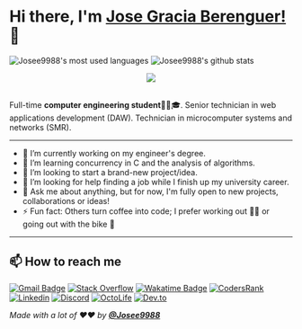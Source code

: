 <!-- markdownlint-disable MD033 MD042-->

# Hi there, I'm **[Jose Gracia Berenguer!](https://jgracia.es)** 👋

![Josee9988's most used languages](https://github-readme-stats.vercel.app/api/top-langs/?username=Josee9988&theme=monokai&hide=html)
![Josee9988's github stats](https://github-readme-stats.vercel.app/api?username=Josee9988&show_icons=true&theme=monokai&count_private=true)
<div style="text-align:center"><img src="https://github-readme-stats.vercel.app/api/wakatime?username=Josee9988&hide_progress=false&layout=compact&custom_title=Wakatime%20last%20year%20Stats"/>
</div>

<br>

Full-time **computer engineering student**🧑‍🎓🎓. Senior technician in web applications development (DAW). Technician in microcomputer systems and networks (SMR).

---

- 🔭 I’m currently working on my engineer's degree.
- 🌱 I’m learning concurrency in C and the analysis of algorithms.
- 👯 I’m looking to start a brand-new project/idea.
- 🤔 I’m looking for help finding a job while I finish up my university career.
- 💬 Ask me about anything, but for now, I'm fully open to new projects, collaborations or ideas!
- ⚡ Fun fact: Others turn coffee into code; I prefer working out 🏋🏽 or going out with the bike 🚴

---

## **📫 How to reach me**

[![Gmail Badge](https://img.shields.io/badge/-Gmail-EA4335?style=for-the-badge&logo=Gmail&logoColor=white)](mailto:jgracia9988@gmail.com)
[![Stack Overflow](https://img.shields.io/badge/-SO-F58025?style=for-the-badge&logo=StackOverflow&logoColor=white)](https://stackoverflow.com/users/9630043/jose9988)
[![Wakatime Badge](https://img.shields.io/badge/-WakaTime-c14430?style=for-the-badge&logo=Wakatime&logoColor=white@Josee9988&color=green)](https://wakatime.com/@Josee9988)
[![CodersRank](https://img.shields.io/badge/CodersRank-67A4AC?style=for-the-badge&logo=codersrank&logoColor=white)](https://dev.to/josee9988)
[![Linkedin](https://img.shields.io/badge/LinkedIn-0A66C2?style=for-the-badge&logo=linkedin&logoColor=white)](https://www.linkedin.com/in/jose-gracia/)
[![Discord](https://img.shields.io/badge/Discord-7289DA?style=for-the-badge&logo=discord&logoColor=white)](https://discord.gg/mzGepKfE5q)
[![OctoLife](https://img.shields.io/badge/OctoLife-333?style=for-the-badge&logo=github&logoColor=white)](https://octolife.now.sh/Josee9988)
[![Dev.to](https://img.shields.io/badge/Dev.to-0A0A0A?style=for-the-badge&logo=dev.to&logoColor=white)](https://dev.to/josee9988)

_Made with a lot of ❤️❤️ by **[@Josee9988](https://github.com/Josee9988)**_
